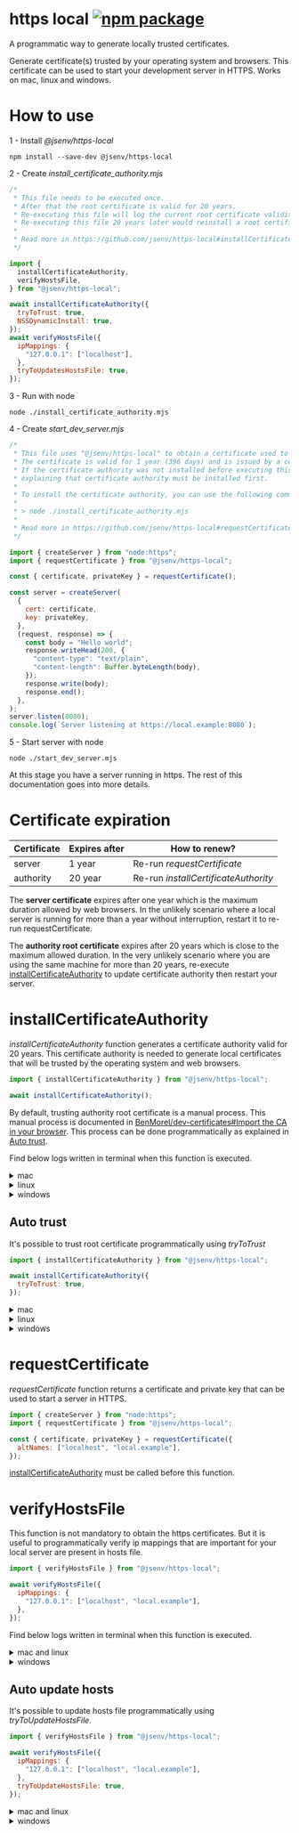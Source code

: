 # https local [![npm package](https://img.shields.io/npm/v/@jsenv/https-local.svg?logo=npm&label=package)](https://www.npmjs.com/package/@jsenv/https-local)

A programmatic way to generate locally trusted certificates.

Generate certificate(s) trusted by your operating system and browsers.
This certificate can be used to start your development server in HTTPS.
Works on mac, linux and windows.

# How to use

1 - Install _@jsenv/https-local_

```console
npm install --save-dev @jsenv/https-local
```

2 - Create _install_certificate_authority.mjs_

```js
/*
 * This file needs to be executed once.
 * After that the root certificate is valid for 20 years.
 * Re-executing this file will log the current root certificate validity and trust status.
 * Re-executing this file 20 years later would reinstall a root certificate and re-trust it.
 *
 * Read more in https://github.com/jsenv/https-local#installCertificateAuthority
 */

import {
  installCertificateAuthority,
  verifyHostsFile,
} from "@jsenv/https-local";

await installCertificateAuthority({
  tryToTrust: true,
  NSSDynamicInstall: true,
});
await verifyHostsFile({
  ipMappings: {
    "127.0.0.1": ["localhost"],
  },
  tryToUpdatesHostsFile: true,
});
```

3 - Run with node

```console
node ./install_certificate_authority.mjs
```

4 - Create _start_dev_server.mjs_

```js
/*
 * This file uses "@jsenv/https-local" to obtain a certificate used to start a server in https.
 * The certificate is valid for 1 year (396 days) and is issued by a certificate authority trusted on this machine.
 * If the certificate authority was not installed before executing this file, an error is thrown
 * explaining that certificate authority must be installed first.
 *
 * To install the certificate authority, you can use the following command
 *
 * > node ./install_certificate_authority.mjs
 *
 * Read more in https://github.com/jsenv/https-local#requestCertificate
 */

import { createServer } from "node:https";
import { requestCertificate } from "@jsenv/https-local";

const { certificate, privateKey } = requestCertificate();

const server = createServer(
  {
    cert: certificate,
    key: privateKey,
  },
  (request, response) => {
    const body = "Hello world";
    response.writeHead(200, {
      "content-type": "text/plain",
      "content-length": Buffer.byteLength(body),
    });
    response.write(body);
    response.end();
  },
);
server.listen(8080);
console.log(`Server listening at https://local.example:8080`);
```

5 - Start server with node

```console
node ./start_dev_server.mjs
```

At this stage you have a server running in https.
The rest of this documentation goes into more details.

# Certificate expiration

| Certificate | Expires after | How to renew?                        |
| ----------- | ------------- | ------------------------------------ |
| server      | 1 year        | Re-run _requestCertificate_          |
| authority   | 20 year       | Re-run _installCertificateAuthority_ |

The **server certificate** expires after one year which is the maximum duration allowed by web browsers.
In the unlikely scenario where a local server is running for more than a year without interruption, restart it to re-run requestCertificate.

The **authority root certificate** expires after 20 years which is close to the maximum allowed duration.
In the very unlikely scenario where you are using the same machine for more than 20 years, re-execute [installCertificateAuthority](#installCertificateAuthority) to update certificate authority then restart your server.

# installCertificateAuthority

_installCertificateAuthority_ function generates a certificate authority valid for 20 years.
This certificate authority is needed to generate local certificates that will be trusted by the operating system and web browsers.

```js
import { installCertificateAuthority } from "@jsenv/https-local";

await installCertificateAuthority();
```

By default, trusting authority root certificate is a manual process. This manual process is documented in [BenMorel/dev-certificates#Import the CA in your browser](https://github.com/BenMorel/dev-certificates/tree/c10cd68945da772f31815b7a36721ddf848ff3a3#import-the-ca-in-your-browser). This process can be done programmatically as explained in [Auto trust](#Auto-trust).

Find below logs written in terminal when this function is executed.

<details>
  <summary>mac</summary>

```console
> node ./install_certificate_authority.mjs

ℹ authority root certificate not found in filesystem
Generating authority root certificate with a validity of 20 years...
✔ authority root certificate written at /Users/dmail/https_local/http_local_root_certificate.crt
ℹ You should add root certificate to mac keychain
ℹ You should add root certificate to firefox
```

_second execution logs_

```console
> node ./install_certificate_authority.mjs

✔ authority root certificate found in filesystem
Checking certificate validity...
✔ certificate still valid for 19 years
Detect if certificate attributes have changed...
✔ certificate attributes are the same
Check if certificate is in mac keychain...
ℹ certificate not found in mac keychain
Check if certificate is in firefox...
ℹ certificate not found in firefox
```

</details>

<details>
  <summary>linux</summary>

```console
> node ./install_certificate_authority.mjs

ℹ authority root certificate not found in filesystem
Generating authority root certificate with a validity of 20 years...
✔ authority root certificate written at /home/dmail/.config/https_local/https_local_root_certificate.crt
ℹ You should add certificate to linux
ℹ You should add certificate to chrome
ℹ You should add certificate to firefox
```

_second execution logs_

```console
> node ./install_certificate_authority.mjs

✔ authority root certificate found in filesystem
Checking certificate validity...
✔ certificate still valid for 19 years
Detect if certificate attributes have changed...
✔ certificate attributes are the same
Check if certificate is in linux...
ℹ certificate in linux is outdated
Check if certificate is in chrome...
ℹ certificate not found in chrome
Check if certificate is in firefox...
ℹ certificate not found in firefox
```

</details>

<details>
  <summary>windows</summary>

```console
> node ./install_certificate_authority.mjs

ℹ authority root certificate not found in filesystem
Generating authority root certificate with a validity of 20 years...
✔ authority root certificate written at C:\Users\Dmail\AppData\Local\https_local\https_local_root_certificate.crt
ℹ You should add certificate to windows
ℹ You should add certificate to firefox
```

_second execution logs_

```console
> node ./install_certificate_authority.mjs

✔ authority root certificate found in filesystem
Checking certificate validity...
✔ certificate still valid for 19 years
Detect if certificate attributes have changed...
✔ certificate attributes are the same
Check if certificate is trusted by windows...
ℹ certificate is not trusted by windows
Check if certificate is trusted by firefox...
ℹ unable to detect if certificate is trusted by firefox (not implemented on windows)
```

</details>

## Auto trust

It's possible to trust root certificate programmatically using _tryToTrust_

```js
import { installCertificateAuthority } from "@jsenv/https-local";

await installCertificateAuthority({
  tryToTrust: true,
});
```

<details>
  <summary>mac</summary>

```console
> node ./install_certificate_authority.mjs

ℹ authority root certificate not found in filesystem
Generating authority root certificate with a validity of 20 years...
✔ authority root certificate written at /Users/dmail/https_local/https_local_root_certificate.crt
Adding certificate to mac keychain...
❯ sudo security add-trusted-cert -d -r trustRoot -k /Library/Keychains/System.keychain "/Users/dmail/https_local/https_local_root_certificate.crt"
Password:
✔ certificate added to mac keychain
Adding certificate to firefox...
✔ certificate added to Firefox
```

_second execution logs_

```console
> node ./install_certificate_authority.mjs

✔ authority root certificate found in filesystem
Checking certificate validity...
✔ certificate still valid for 19 years
Detect if certificate attributes have changed...
✔ certificate attributes are the same
Check if certificate is in mac keychain...
✔ certificate found in mac keychain
Check if certificate is in Firefox...
✔ certificate found in Firefox
```

</details>

<details>
  <summary>linux</summary>

```console
> node ./install_certificate_authority.mjs

✔ authority root certificate found in filesystem
Checking certificate validity...
✔ certificate still valid for 19 years
Detect if certificate attributes have changed...
✔ certificate attributes are the same
Check if certificate is in linux...
ℹ certificate not in linux
Adding certificate to linux...
❯ sudo /bin/cp -f "/home/dmail/.config/https_local/https_local_root_certificate.crt" /usr/local/share/ca-certificates/https_local_root_certificate.crt
[sudo] Password for dmail :
❯ sudo update-ca-certificates
✔ certificate added to linux
Check if certificate is in chrome...
ℹ certificate not found in chrome
Adding certificate to chrome...
✔ certificate added to chrome
Check if certificate is in firefox...
ℹ certificate not found in firefox
Adding certificate to firefox...
✔ certificate added to firefox
```

_second execution logs_

```console
> node ./install_certificate_authority.mjs

✔ authority root certificate found in filesystem
Checking certificate validity...
✔ certificate still valid for 19 years
Detect if certificate attributes have changed...
✔ certificate attributes are the same
Check if certificate is in linux...
✔ certificate found in linux
Check if certificate is in chrome...
✔ certificate found in chrome
Check if certificate is in firefox...
✔ certificate found in firefox
```

</details>

<details>
  <summary>windows</summary>

```console
> node ./install_certificate_authority.mjs

✔ authority root certificate found in filesystem
Checking certificate validity...
✔ certificate still valid for 19 years
Detect if certificate attributes have changed...
✔ certificate attributes are the same
Check if certificate is trusted by windows...
ℹ certificate not trusted by windows
Adding certificate to windows...
❯ certutil -addstore -user root C:\Users\Dmail\AppData\Local\https_local\https_local_root_certificate.crt
✔ certificate added to windows
Check if certificate is trusted by firefox...
ℹ unable to detect if certificate is trusted by firefox (not implemented on windows)
```

_second execution logs_

```console
> node ./install_certificate_authority.mjs

✔ authority root certificate found in filesystem
Checking certificate validity...
✔ certificate still valid for 19 years
Detect if certificate attributes have changed...
✔ certificate attributes are the same
Check if certificate is trusted by windows...
✔ certificate trusted by windows
Check if certificate is trusted by firefox...
ℹ unable to detect if certificate is trusted by firefox (not implemented on windows)
```

</details>

# requestCertificate

_requestCertificate_ function returns a certificate and private key that can be used to start a server in HTTPS.

```js
import { createServer } from "node:https";
import { requestCertificate } from "@jsenv/https-local";

const { certificate, privateKey } = requestCertificate({
  altNames: ["localhost", "local.example"],
});
```

[installCertificateAuthority](#installCertificateAuthority) must be called before this function.

# verifyHostsFile

This function is not mandatory to obtain the https certificates.
But it is useful to programmatically verify ip mappings that are important for your local server are present in hosts file.

```js
import { verifyHostsFile } from "@jsenv/https-local";

await verifyHostsFile({
  ipMappings: {
    "127.0.0.1": ["localhost", "local.example"],
  },
});
```

Find below logs written in terminal when this function is executed.

<details>
  <summary>mac and linux</summary>

```console
> node ./verify_hosts.mjs

Check hosts file content...
⚠ 1 mapping is missing in hosts file
--- hosts file path ---
/etc/hosts
--- line(s) to add ---
127.0.0.1 localhost local.example
```

</details>

<details>
  <summary>windows</summary>

```console
> node ./verify_hosts.mjs

Check hosts file content...
⚠ 1 mapping is missing in hosts file
--- hosts file path ---
C:\\Windows\\System32\\Drivers\\etc\\hosts
--- line(s) to add ---
127.0.0.1 localhost local.example
```

</details>

## Auto update hosts

It's possible to update hosts file programmatically using _tryToUpdateHostsFile_.

```js
import { verifyHostsFile } from "@jsenv/https-local";

await verifyHostsFile({
  ipMappings: {
    "127.0.0.1": ["localhost", "local.example"],
  },
  tryToUpdateHostsFile: true,
});
```

<details>
  <summary>mac and linux</summary>

```console
Check hosts file content...
ℹ 1 mapping is missing in hosts file
Adding 1 mapping(s) in hosts file...
❯ echo "127.0.0.1 local.example" | sudo tee -a /etc/hosts
Password:
✔ mappings added to hosts file
```

_Second execution logs_

```console
> node ./verify_hosts.mjs

Check hosts file content...
✔ all ip mappings found in hosts file
```

</details>

<details>
  <summary>windows</summary>

```console
Check hosts file content...
ℹ 1 mapping is missing in hosts file
Adding 1 mapping(s) in hosts file...
❯ (echo 127.0.0.1 local.example) >> C:\\Windows\\System32\\Drivers\\etc\\hosts
Password:
✔ mappings added to hosts file
```

_Second execution logs_

```console
> node ./verify_hosts.mjs

Check hosts file content...
✔ all ip mappings found in hosts file
```

</details>
